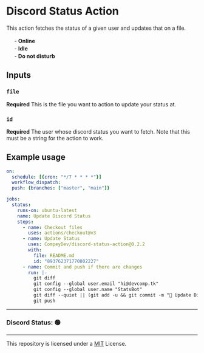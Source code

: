 # Discord Status Action

This action fetches the status of a given user and updates that on a file. 

<img src="https://cdn.devcomp.tk/twemoji-13.1.0/assets/svg/1f7e2.svg" width="17"></img> - **Online**
<br>
<img src="https://cdn.devcomp.tk/twemoji-13.1.0/assets/svg/1f7e1.svg" width="17"></img> - **Idle**
<br>
<img src="https://cdn.devcomp.tk/twemoji-13.1.0/assets/svg/1f534.svg" width="17"></img> - **Do not disturb**

## Inputs

### `file`

**Required** This is the file you want to action to update your status at. 

### `id`

**Required** The user whose discord status you want to fetch. Note that this must be a string for the action to work. 

## Example usage

```yml
on:
  schedule: [{cron: "*/7 * * * *"}]
  workflow_dispatch:
  push: {branches: ["master", "main"]}

jobs:
  status:
    runs-on: ubuntu-latest
    name: Update Discord Status
    steps:
      - name: Checkout files
        uses: actions/checkout@v3
      - name: Update Status
        uses: CompeyDev/discord-status-action@0.2.2
        with:
          file: README.md
          id: "893762371770802227"
      - name: Commit and push if there are changes
        run: |-
          git diff
          git config --global user.email "hi@devcomp.tk"
          git config --global user.name "StatsBot"
          git diff --quiet || (git add -u && git commit -m "🚀 Update Discord Status")
          git push               
```

---

### Discord Status: 🟢
---

This repository is licensed under a [MIT](https://compeydev.mit-license.org) License.
